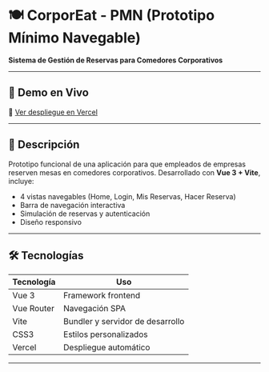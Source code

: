 # 🍽️ CorporEat - PMN (Prototipo Mínimo Navegable)  

**Sistema de Gestión de Reservas para Comedores Corporativos**  

---

## **🚀 Demo en Vivo**  
🔗 [Ver despliegue en Vercel](https://corpor-eat-pmn.vercel.app)  

---

## **📌 Descripción**  
Prototipo funcional de una aplicación para que empleados de empresas reserven mesas en comedores corporativos. Desarrollado con **Vue 3 + Vite**, incluye:  
- 4 vistas navegables (Home, Login, Mis Reservas, Hacer Reserva)  
- Barra de navegación interactiva  
- Simulación de reservas y autenticación  
- Diseño responsivo  

---

## **🛠️ Tecnologías**  
| Tecnología | Uso |  
|------------|-----|  
| Vue 3 | Framework frontend |  
| Vue Router | Navegación SPA |  
| Vite | Bundler y servidor de desarrollo |  
| CSS3 | Estilos personalizados |  
| Vercel | Despliegue automático |  

---

